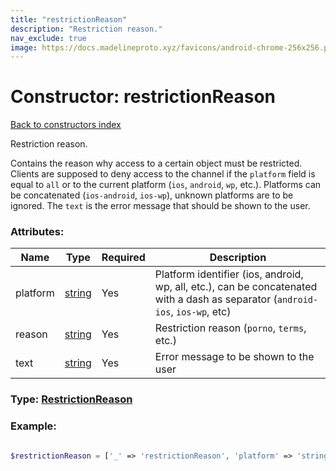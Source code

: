 ```yaml
---
title: "restrictionReason"
description: "Restriction reason."
nav_exclude: true
image: https://docs.madelineproto.xyz/favicons/android-chrome-256x256.png
---
```

# Constructor: restrictionReason  
[Back to constructors index](/API_docs/constructors/index.html)



Restriction reason.

Contains the reason why access to a certain object must be restricted. Clients are supposed to deny access to the channel if the `platform` field is equal to `all` or to the current platform (`ios`, `android`, `wp`, etc.). Platforms can be concatenated (`ios-android`, `ios-wp`), unknown platforms are to be ignored. The `text` is the error message that should be shown to the user.

### Attributes:

| Name     |    Type       | Required | Description |
|----------|---------------|----------|-------------|
|platform|[string](/API_docs/types/string.html) | Yes|Platform identifier (ios, android, wp, all, etc.), can be concatenated with a dash as separator (`android-ios`, `ios-wp`, etc)|
|reason|[string](/API_docs/types/string.html) | Yes|Restriction reason (`porno`, `terms`, etc.)|
|text|[string](/API_docs/types/string.html) | Yes|Error message to be shown to the user|



### Type: [RestrictionReason](/API_docs/types/RestrictionReason.html)


### Example:

```php

$restrictionReason = ['_' => 'restrictionReason', 'platform' => 'string', 'reason' => 'string', 'text' => 'string'];
```  
